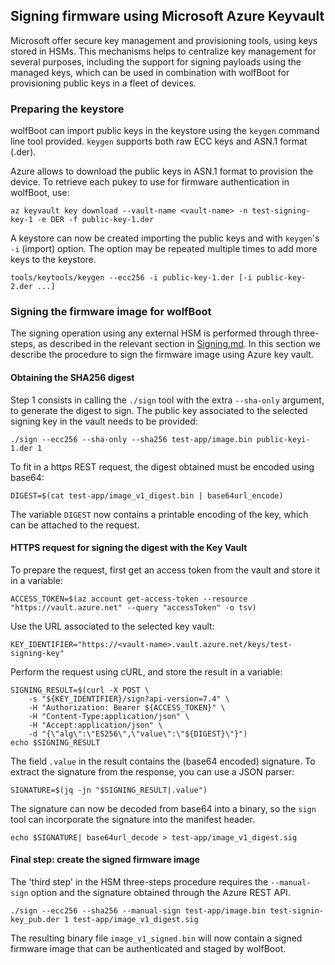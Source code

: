 ## Signing firmware using Microsoft Azure Keyvault

Microsoft offer secure key management and provisioning tools, using keys stored
in HSMs. This mechanisms helps to centralize key management for several purposes,
including the support for signing payloads using the managed keys, which can be
used in combination with wolfBoot for provisioning public keys in a fleet of
devices.


### Preparing the keystore

wolfBoot can import public keys in the keystore using the `keygen` command line
tool provided. `keygen` supports both raw ECC keys and ASN.1 format (.der).

Azure allows to download the public keys in ASN.1 format to provision the device.
To retrieve  each pukey to use for firmware authentication in wolfBoot, use:

```
az keyvault key download --vault-name <vault-name> -n test-signing-key-1 -e DER -f public-key-1.der
```

A keystore can now be created importing the public keys and with `keygen`'s `-i`
(import) option. The option may be repeated multiple times to add more keys to 
the keystore.

```
tools/keytools/keygen --ecc256 -i public-key-1.der [-i public-key-2.der ...] 
```

### Signing the firmware image for wolfBoot

The signing operation using any external HSM is performed through three-steps,
as described in the relevant section in [Signing.md](signing.md).
In this section we describe the procedure to sign the firmware image using Azure key vault.


#### Obtaining the SHA256 digest

Step 1 consists in calling the `./sign` tool with the extra `--sha-only` argument,
to generate the digest to sign. The public key associated to the selected signing
key in the vault needs to be provided:

```
./sign --ecc256 --sha-only --sha256 test-app/image.bin public-keyi-1.der 1
```

To fit in a https REST request, the digest obtained must be encoded using base64:

```
DIGEST=$(cat test-app/image_v1_digest.bin | base64url_encode)

```

The variable `DIGEST` now contains a printable encoding of the key, which can be
attached to the request.

#### HTTPS request for signing the digest with the Key Vault


To prepare the request, first get an access token from the vault and store it in a variable:

```
ACCESS_TOKEN=$(az account get-access-token --resource "https://vault.azure.net" --query "accessToken" -o tsv)
```

Use the URL associated to the selected key vault:

```
KEY_IDENTIFIER="https://<vault-name>.vault.azure.net/keys/test-signing-key"
```

Perform the request using cURL, and store the result in a variable:

```
SIGNING_RESULT=$(curl -X POST \
    -s "${KEY_IDENTIFIER}/sign?api-version=7.4" \
    -H "Authorization: Bearer ${ACCESS_TOKEN}" \
    -H "Content-Type:application/json" \
    -H "Accept:application/json" \
    -d "{\"alg\":\"ES256\",\"value\":\"${DIGEST}\"}")
echo $SIGNING_RESULT
```

The field `.value` in the result contains the (base64 encoded) signature.
To extract the signature from the response, you can use a JSON parser:

```
SIGNATURE=$(jq -jn "$SIGNING_RESULT|.value")
```

The signature can now be decoded from base64 into a binary, so the
`sign` tool can incorporate the signature into the manifest header.

```
echo $SIGNATURE| base64url_decode > test-app/image_v1_digest.sig
```

#### Final step: create the signed firmware image

The 'third step' in the HSM three-steps procedure requires the `--manual-sign` option and the 
signature obtained through the Azure REST API.


``` 
./sign --ecc256 --sha256 --manual-sign test-app/image.bin test-signin-key_pub.der 1 test-app/image_v1_digest.sig
```

The resulting binary file `image_v1_signed.bin` will now contain a signed firmware
image that can be authenticated and staged by wolfBoot.
    

